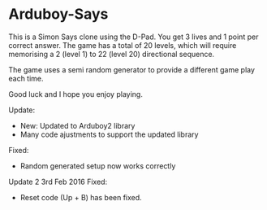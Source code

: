 # Arduboy-Says

This is a Simon Says clone using the D-Pad.
You get 3 lives and 1 point per correct answer.  The game has a total of 20 levels, which will require memorising a 2 (level 1) to 22 (level 20) directional sequence.

The game uses a semi random generator to provide a different game play each time.

Good luck and I hope you enjoy playing.

Update:
+ New: Updated to Arduboy2 library
+ Many code ajustments to support the updated library

Fixed:
+ Random generated setup now works correctly

Update 2 3rd Feb 2016
Fixed:
+ Reset code (Up + B) has been fixed.
